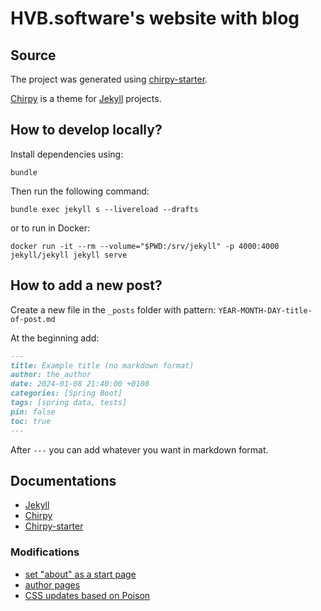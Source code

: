 # HVB.software's website with blog

## Source
The project was generated using [chirpy-starter](https://github.com/cotes2020/chirpy-starter).

[Chirpy](https://github.com/cotes2020/jekyll-theme-chirpy) is a theme for [Jekyll](https://jekyllrb.com/) projects.

## How to develop locally?

Install dependencies using:
```shell
bundle
```

Then run the following command:
```shell
bundle exec jekyll s --livereload --drafts
```

or to run in Docker:
```shell
docker run -it --rm --volume="$PWD:/srv/jekyll" -p 4000:4000 jekyll/jekyll jekyll serve
```

## How to add a new post?

Create a new file in the `_posts` folder with pattern: `YEAR-MONTH-DAY-title-of-post.md`

At the beginning add:
```markdown
---
title: Example title (no markdown format)
author: the_author
date: 2024-01-08 21:40:00 +0100
categories: [Spring Boot]
tags: [spring data, tests]
pin: false
toc: true
---
```

After `---` you can add whatever you want in markdown format.

## Documentations

- [Jekyll](https://jekyllrb.com/docs/)
- [Chirpy](https://chirpy.cotes.page/)
- [Chirpy-starter](https://github.com/cotes2020/chirpy-starter)

### Modifications

- [set "about" as a start page](https://github.com/JinchaoLove/jekyll-theme-chirpy)
- [author pages](https://github.com/gouravkhunger/jekyll-auto-authors)
- [CSS updates based on Poison](https://poison.lukeorth.com)
